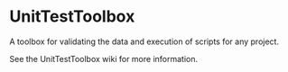 # UnitTestToolbox
A toolbox for validating the data and execution of scripts for any project.

See the UnitTestToolbox wiki for more information.
